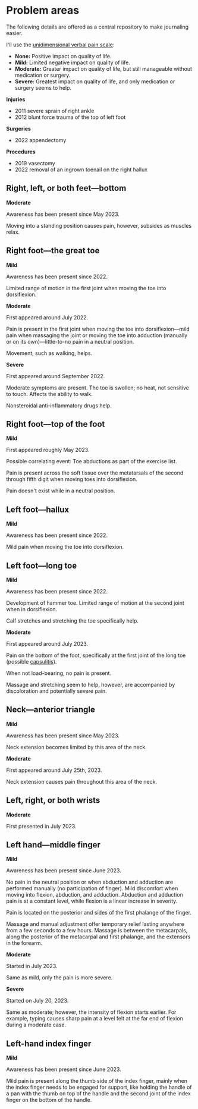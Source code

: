 # Problem areas

The following details are offered as a central repository to make journaling easier.

I'll use the [unidimensional verbal pain scale](https://pressbooks.library.torontomu.ca/assessmentnursing2/chapter/unidimensional-pain-assessment-tools/):

- **None:** Positive impact on quality of life.
- **Mild:** Limited negative impact on quality of life.
- **Moderate:** Greater impact on quality of life, but still manageable without medication or surgery.
- **Severe:** Greatest impact on quality of life, and only medication or surgery seems to help.

**Injuries**

- 2011 severe sprain of right ankle
- 2012 blunt force trauma of the top of left foot

**Surgeries**

- 2022 appendectomy

**Procedures**

- 2019 vasectomy
- 2022 removal of an ingrown toenail on the right hallux

## Right, left, or both feet—bottom

**Moderate**

Awareness has been present since May 2023.

Moving into a standing position causes pain, however, subsides as muscles relax.

## Right foot—the great toe

**Mild**

Awareness has been present since 2022.

Limited range of motion in the first joint when moving the toe into dorsiflexion.

**Moderate**

First appeared around July 2022.

Pain is present in the first joint when moving the toe into dorsiflexion—mild pain when massaging the joint or moving the toe into adduction (manually or on its own)—little-to-no pain in a neutral position.

Movement, such as walking, helps.

**Severe**

First appeared around September 2022.

Moderate symptoms are present. The toe is swollen; no heat, not sensitive to touch. Affects the ability to walk.

Nonsteroidal anti-inflammatory drugs help.

## Right foot—top of the foot

**Mild**

First appeared roughly May 2023.

Possible correlating event: Toe abductions as part of the exercise list.

Pain is present across the soft tissue over the metatarsals of the second through fifth digit when moving toes into dorsiflexion.

Pain doesn't exist while in a neutral position.

## Left foot—hallux

**Mild**

Awareness has been present since 2022.

Mild pain when moving the toe into dorsiflexion.

## Left foot—long toe

**Mild**

Awareness has been present since 2022.

Development of hammer toe. Limited range of motion at the second joint when in dorsiflexion.

Calf stretches and stretching the toe specifically help.

**Moderate**

First appeared around July 2023.

Pain on the bottom of the foot, specifically at the first joint of the long toe (possible [capsulitis](https://en.wikipedia.org/wiki/Capsulitis)). 

When not load-bearing, no pain is present. 

Massage and stretching seem to help, however, are accompanied by discoloration and potentially severe pain.

## Neck—anterior triangle

**Mild**

Awareness has been present since May 2023.

Neck extension becomes limited by this area of the neck.

**Moderate**

First appeared around July 25th, 2023.

Neck extension causes pain throughout this area of the neck.

## Left, right, or both wrists

**Moderate**

First presented in July 2023.



## Left hand—middle finger

**Mild**

Awareness has been present since June 2023.

No pain in the neutral position or when abduction and adduction are performed manually (no participation of finger). Mild discomfort when moving into flexion, abduction, and adduction. Abduction and adduction pain is at a constant level, while flexion is a linear increase in severity.

Pain is located on the posterior and sides of the first phalange of the finger.

Massage and manual adjustment offer temporary relief lasting anywhere from a few seconds to a few hours. Massage is between the metacarpals, along the posterior of the metacarpal and first phalange, and the extensors in the forearm.

**Moderate**

Started in July 2023.

Same as mild, only the pain is more severe.

**Severe**

Started on July 20, 2023.

Same as moderate; however, the intensity of flexion starts earlier. For example, typing causes sharp pain at a level felt at the far end of flexion during a moderate case.

## Left-hand index finger

**Mild**

Awareness has been present since June 2023.

Mild pain is present along the thumb side of the index finger, mainly when the index finger needs to be engaged for support, like holding the handle of a pan with the thumb on top of the handle and the second joint of the index finger on the bottom of the handle.
